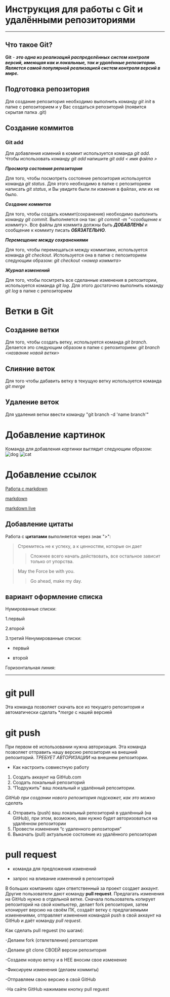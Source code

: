 # Инструкция для работы с **Git** и удалёнными репозиториями #
***
## Что такое **Git**? ##
 **Git** - ***это одна из реализаций распределённых систем контроля версий, имеющая как и локальные, так и удалённые репозитории. Является самой популярной реализацией систем контроля версий в мире.***
 
## Подготовка репозитория ##
Для создание репозитория необходимо выполнить команду *git init*  в папке с репозиторием и у Вас создаться репозиторий (появится скрытая папка .git)
## Создание коммитов ##

### Git add ###

Для добавления измений в коммит используется команда *git add*. Чтобы использовать команду *git add* напишите *git add < имя файла >*

***Просмотр состояния репозитория***

Для того, чтобы посмотреть состояние репозитория используется команда *git status*. Для этого необходимо в папке с репозиторием написать *git status*, и Вы увидите были ли измения в файлах, или их не было.

***Создание коммитов***

Для того, чтобы создать коммит(сохранение) необходимо выполнить команду *git commit*. Выполняется она так: *git commit -m "<сообщение к коммиту>*. Все файлы для коммита должны быть ***ДОБАВЛЕНЫ*** и сообщение к коммиту писать ***ОБЯЗАТЕЛЬНО***.

***Перемещение между сохранениями***

Для того, чтобы перемещаться между коммитами, используется команда *git checkout*. Используется она в папке с пепозиторием следующим образом: *git checkout <номер коммита>*

***Журнал изменений***

Для того, чтобы посмтреть все сделанные изменения в репозитории, используется команда *git log*. Для этого достаточно выполнить команду *git log* в папке с репозиторием
# Ветки в Git #

## Создание ветки ##

Для того, чтобы создать ветку, используется команда *git branch*. Делается это следующим образом в папке с репозиторием: *git branch <название новой ветки>*

## Слияние веток ##

Для того чтобы дабавить ветку в текущую ветку используется команда *git merge <name branch>*

## Удаление веток ##

Для удаления ветки ввести команду "git branch -d 'name branch'"
# Добавление картинок
Команда для добавления *картинки* выглядит следующим образом:
![dog](https://i.guim.co.uk/img/media/fe1e34da640c5c56ed16f76ce6f994fa9343d09d/0_174_3408_2046/master/3408.jpg?width=1200&height=900&quality=85&auto=format&fit=crop&s=0d3f33fb6aa6e0154b7713a00454c83d)
![cat](https://krasivosti.pro/uploads/posts/2021-03/1616475211_2-p-nyashnie-kotyata-foto-koshka-2.jpg)

# Добавление ссылок
 [Работа с markdown](https://lifehacker.ru/chto-takoe-markdown/)

 [markdown](https://commonmark.org/help/)

 [markdown live](https://commonmark.org/help/)

 ## Добавление цитаты
 Работа с **цитатами** выполняется через знак ">":
 >Стремитесь не к успеху, а к ценностям, которые он дает
 >>Сложнее всего начать действовать, все остальное зависит только от упорства.

 >May the Force be with you.
 >>Go ahead, make my day.
 
 ## вариант оформление списка
 Нумированные списки:

 1.первый

 2.второй

 3.третий
 Ненумированные списки:
 * первый

 - второй

 Горизонтальная линия:
***


# **git pull** # 
Эта команда позволяет скачать все из текущего репозитория и автоматически сделать **merge* с нашей версией

# **git push** #
При первом её использовании нужна авторизация.
Эта команда позволяет отправить нашу версию репозитория на внешний репозиторий.  *ТРЕБУЕТ АВТОРИЗАЦИИ* на внешнем репозитории.

* Как настроить совместную работу

1. Создать аккаунт на GitHub.com
2. Создать локальный репозиторий
3. “Подружить” ваш локальный и удалённый репозитории. 
    
*GitHub при создании нового репозитория подскажет, как это можно сделать*
    
4. Отправить (push) ваш локальный репозиторий в удалённый (на GitHub), при этом, возможно, вам нужно будет авторизоваться на удалённом репозитории
5. Провести изменения “с удаленного репозитория”
6. Выкачать (pull) актуальное состояние из удалённого репозитория

# **pull request** #

- команда для предложения изменений 

- запрос на вливание изменений в репозиторий

В больших компаниях один ответственный за проект создает аккаунт. Другие пользователи дают команду **pull request**. Предлагать изменения на GitHub нужно в отдельной ветке. 
Сначала пользователь копирует репозиторий на свой компьютер, делает fork репозитория, затем клонирует версию на своём ПК, создаёт ветку с предлагаемыми изменениями, отправляет изменения командой push в свой аккаунт на GitHub и даёт команду *pull request*.
 
 Как сделать pull reguest (по шагам):
 

-Делаем fork (отвлетвление) репозитория
 
-Делаем git clone СВОЕЙ версии репозитория
 
-Создаем новую ветку и в НЕЕ вносим свое изменение
 
-Фиксируем изменения (делаем коммиты)
 
-Отправляем свою версию в свой GitHub
 
-На сайте GitHub нажимаем кнопку pull reguest
